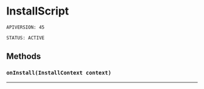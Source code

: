 # InstallScript

`APIVERSION: 45`

`STATUS: ACTIVE`

## Methods

### `onInstall(InstallContext context)`

***

